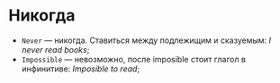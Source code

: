 # Никогда

* `Never` — никогда. Ставиться между подлежищим и сказуемым: _I never read books_;
* `Impossible` — невозможно, после imposible стоит глагол в инфинитиве: _Imposible to read_;
